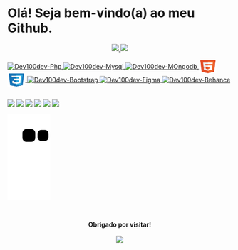 # Olá! Seja bem-vindo(a) ao meu Github.
<div align="center">
  <a href="https://github.com/dev100dev">
  <img height="180em" src="https://github-readme-stats.vercel.app/api?username=dev100dev&show_icons=true&theme=merko&include_all_commits=true&count_private=true"/>
  <img height="210em" src="https://github-readme-stats.vercel.app/api/top-langs/?username=dev100dev&layout=compact&langs_count=7&theme=merko"/>
</div>
<div style="display: inline_block"><br>
  <img align="center" alt="Dev100dev-Php" height="30" width="40" src="https://cdn.jsdelivr.net/gh/devicons/devicon/icons/php/php-original.svg">
  <img align="center" alt="Dev100dev-Mysql" height="30" width="40" src="https://cdn.jsdelivr.net/gh/devicons/devicon/icons/mysql/mysql-original.svg">
  <img align="center" alt="Dev100dev-MOngodb" height="30" width="40" src="https://cdn.jsdelivr.net/gh/devicons/devicon/icons/mongodb/mongodb-original.svg">
  <img align="center" alt="Dev100dev-HTML" height="30" width="40" src="https://raw.githubusercontent.com/devicons/devicon/master/icons/html5/html5-original.svg">
  <img align="center" alt="Dev100dev-CSS" height="30" width="40" src="https://raw.githubusercontent.com/devicons/devicon/master/icons/css3/css3-original.svg">
  <img align="center" alt="Dev100dev-Bootstrap" height="30" width="40" src="https://cdn.jsdelivr.net/gh/devicons/devicon/icons/bootstrap/bootstrap-original.svg">
  <img align="center" alt="Dev100dev-Figma" height="30" width="40" src="https://cdn.jsdelivr.net/gh/devicons/devicon/icons/figma/figma-original.svg">
   <img align="center" alt="Dev100dev-Behance" height="30" width="40" src="https://cdn.jsdelivr.net/gh/devicons/devicon/icons/behance/behance-original.svg">
</div>
  
  ##
 
<div> 
  <a href="https://https://www.youtube.com/channel/UCUCd215dJXEoUJr8HfNdfuQ" target="_blank"><img src="https://img.shields.io/badge/YouTube-FF0000?style=for-the-badge&logo=youtube&logoColor=white" target="_blank"></a>
  <a href="https://instagram.com/" target="_blank"><img src="https://img.shields.io/badge/-Instagram-%23E4405F?style=for-the-badge&logo=instagram&logoColor=white" target="_blank"></a>
 	<a href="https://www.twitch.tv/" target="_blank"><img src="https://img.shields.io/badge/Twitch-9146FF?style=for-the-badge&logo=twitch&logoColor=white" target="_blank"></a>
 <a href="https://discord.gg/wagxzStdcR" target="_blank"><img src="https://img.shields.io/badge/Discord-7289DA?style=for-the-badge&logo=discord&logoColor=white" target="_blank"></a> 
  <a href = "mailto:dev100.contato@gmail.com"><img src="https://img.shields.io/badge/-Gmail-%23333?style=for-the-badge&logo=gmail&logoColor=white" target="_blank"></a>
  <a href="https://www.linkedin.com/in/rafa-contreira/" target="_blank"><img src="https://img.shields.io/badge/-LinkedIn-%230077B5?style=for-the-badge&logo=linkedin&logoColor=white" target="_blank"></a> 
 
  ![Snake animation](https://github.com/dev100dev/dev100dev/blob/output/github-contribution-grid-snake.svg)
 
</div>
  <div align="center">
<br><p align="centre"><b>Obrigado por visitar!</b></p>  
<p align="center"><img align="center" src="https://profile-counter.glitch.me/{dev100dev}/count.svg" /></p> 
<br></div>
